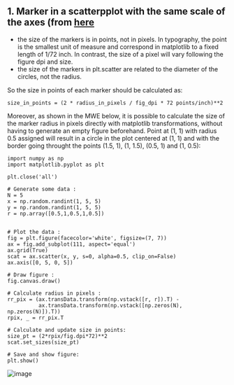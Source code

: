 ## 1. Marker in a scatterpplot with the same scale of the axes (from [here](https://stackoverflow.com/questions/36458458/python-scatter-plot-area-size-proportional-axis-length)
- the size of the markers is in points, not in pixels. In typography, the point is the smallest unit of measure and correspond in matplotlib to a fixed length of 1/72 inch. In contrast, the size of a pixel will vary following the figure dpi and size.
- the size of the markers in plt.scatter are related to the diameter of the circles, not the radius.

So the size in points of each marker should be calculated as:

`size_in_points = (2 * radius_in_pixels / fig_dpi * 72 points/inch)**2`

Moreover, as shown in the MWE below, it is possible to calculate the size of the marker radius in pixels directly with matplotlib transformations, without having to generate an empty figure beforehand.  Point at (1, 1) with radius 0.5 assigned will result in a circle in the plot centered at (1, 1) and with the border going throught the points (1.5, 1), (1, 1.5), (0.5, 1) and (1, 0.5):
```
import numpy as np
import matplotlib.pyplot as plt

plt.close('all')

# Generate some data :
N = 5
x = np.random.randint(1, 5, 5) 
y = np.random.randint(1, 5, 5) 
r = np.array([0.5,1,0.5,1,0.5]) 


# Plot the data :
fig = plt.figure(facecolor='white', figsize=(7, 7))
ax = fig.add_subplot(111, aspect='equal')
ax.grid(True)
scat = ax.scatter(x, y, s=0, alpha=0.5, clip_on=False)
ax.axis([0, 5, 0, 5])

# Draw figure :
fig.canvas.draw()

# Calculate radius in pixels :
rr_pix = (ax.transData.transform(np.vstack([r, r]).T) -
          ax.transData.transform(np.vstack([np.zeros(N), np.zeros(N)]).T))
rpix, _ = rr_pix.T

# Calculate and update size in points:
size_pt = (2*rpix/fig.dpi*72)**2
scat.set_sizes(size_pt)

# Save and show figure:
plt.show()
```
![image](https://github.com/Ch-rode/snippets/assets/61243245/5d6fae0b-879a-4bed-9248-b53a069fd3d9)


